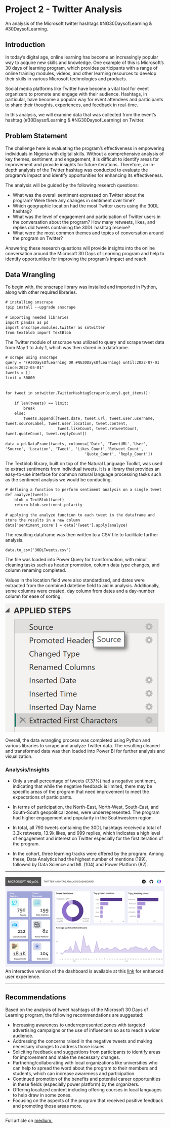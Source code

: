 # Project 2 - Twitter Analysis
An analysis of the Microsoft twitter hashtags #NG30DaysofLearning & #30DaysofLearning.

## Introduction
In today’s digital age, online learning has become an increasingly popular way to acquire new skills and knowledge. One example of this is Microsoft’s 30 days of learning program, which provides participants with a range of online training modules, videos, and other learning resources to develop their skills in various Microsoft technologies and products.  

Social media platforms like Twitter have become a vital tool for event organizers to promote and engage with their audience. Hashtags, in particular, have become a popular way for event attendees and participants to share their thoughts, experiences, and feedback in real-time.  

In this analysis, we will examine data that was collected from the event’s hashtag (#30DaysofLearning & #NG30DaysofLearning) on Twitter.

## Problem Statement
The challenge here is evaluating the program’s effectiveness in empowering individuals in Nigeria with digital skills. Without a comprehensive analysis of key themes, sentiment, and engagement, it is difficult to identify areas for improvement and provide insights for future iterations. Therefore, an in-depth analysis of the Twitter hashtag was conducted to evaluate the program’s impact and identify opportunities for enhancing its effectiveness.  

The analysis will be guided by the following research questions:

* What was the overall sentiment expressed on Twitter about the program? Were there any changes in sentiment over time?
* Which geographic location had the most Twitter users using the 30DL hashtag?
* What was the level of engagement and participation of Twitter users in the conversation about the program? How many retweets, likes, and replies did tweets containing the 30DL hashtag receive?
* What were the most common themes and topics of conversation around the program on Twitter?  

Answering these research questions will provide insights into the online conversation around the Microsoft 30 Days of Learning program and help to identify opportunities for improving the program’s impact and reach.

## Data Wrangling
To begin with, the snscrape library was installed and imported in Python, along with other required libraries.

```
# installing snscrape
!pip install --upgrade snscrape

# importing needed libraries
import pandas as pd
import snscrape.modules.twitter as sntwitter
from textblob import TextBlob
```

The Twitter module of snscrape was utilized to query and scrape tweet data from May 1 to July 1, which was then stored in a dataframe.

```
# scrape using snscrape
query = "(#30DaysOfLearning OR #NG30DaysOfLearning) until:2022-07-01 since:2022-05-01"
tweets = []
limit = 30000


for tweet in sntwitter.TwitterHashtagScraper(query).get_items():
    
    if len(tweets) == limit:
        break
    else:
        tweets.append([tweet.date, tweet.url, tweet.user.username, tweet.sourceLabel, tweet.user.location, tweet.content, 
                       tweet.likeCount, tweet.retweetCount,  tweet.quoteCount, tweet.replyCount])
                       
data = pd.DataFrame(tweets, columns=['Date', 'TweetURL','User', 'Source', 'Location', 'Tweet', 'Likes_Count','Retweet_Count', 
                                   'Quote_Count', 'Reply_Count'])
``` 

The Textblob library, built on top of the Natural Language Toolkit, was used to extract sentiments from individual tweets. It is a library that provides an easy-to-use interface for common natural language processing tasks such as the sentiment analysis we would be conducting.

```
# defining a function to perform sentiment analysis on a single tweet
def analyze(tweet):
    blob = TextBlob(tweet)
    return blob.sentiment.polarity

# applying the analyze function to each tweet in the dataframe and store the results in a new column
data['sentiment_score'] = data['Tweet'].apply(analyze)
```

The resulting dataframe was then written to a CSV file to facilitate further analysis.

```
data.to_csv('30DLTweets.csv')
```

The file was loaded into Power Query for transformation, with minor cleaning tasks such as header promotion, column data type changes, and column renaming completed.  

Values in the location field were also standardized, and dates were extracted from the combined datetime field to aid in analysis. Additionally, some columns were created, day column from dates and a day-number column for ease of sorting.

![some cleaning steps](Images/clean.png)
<br/>

Overall, the data wrangling process was completed using Python and various libraries to scrape and analyze Twitter data. The resulting cleaned and transformed data was then loaded into Power BI for further analysis and visualization.

### Analysis/Insights
* Only a small percentage of tweets (7.37%) had a negative sentiment, indicating that while the negative feedback is limited, there may be specific areas of the program that need improvement to meet the expectations of participants.

* In terms of participation, the North-East, North-West, South-East, and South-South geopolitical zones, were underrepresented. The program had higher engagement and popularity in the Southwestern region.

* In total, all 790 tweets containing the 30DL hashtags received a total of 3.3k retweets, 13.9k likes, and 999 replies, which indicates a high level of engagement and interest on Twitter especially for the first iteration of the program.

* In the cohort, three learning tracks were offered by the program. Among these, Data Analytics had the highest number of mentions (199), followed by Data Science and ML (104) and Power Platform (82).

---
![dashboard](Images/dash.jpg)  
An interactive version of the dashboard is available at this [link](https://www.novypro.com/project/twitter-hashtag-analysis-remake) for enhanced user experience.

---

## Recommendations
Based on the analysis of tweet hashtags of the Microsoft 30 Days of Learning program, the following recommendations are suggested:

* Increasing awareness to underrepresented zones with targeted advertising campaigns or the use of influencers so as to reach a wider audience.
* Addressing the concerns raised in the negative tweets and making necessary changes to address those issues.
* Soliciting feedback and suggestions from participants to identify areas for improvement and make the necessary changes.
* Partnering/collaborating with local organizations like universities who can help to spread the word about the program to their members and students, which can increase awareness and participation.
* Continued promotion of the benefits and potential career opportunities in these fields (especially power platform) by the organizers.
* Offering localized content including offering courses in local languages to help draw in some zones.
* Focusing on the aspects of the program that received positive feedback and promoting those areas more.

---

Full article on [medium.](https://medium.com/@seyi_/project-2-1-twitter-hashtag-analysis-21c088270f56)
